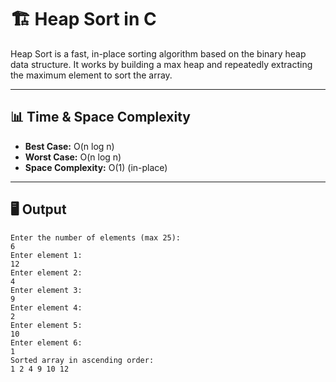 # 🏗️ Heap Sort in C

Heap Sort is a fast, in-place sorting algorithm based on the binary heap data structure. It works by building a max heap and repeatedly extracting the maximum element to sort the array.

---

## 📊 Time & Space Complexity

- **Best Case:** O(n log n)
- **Worst Case:** O(n log n)
- **Space Complexity:** O(1) (in-place)

---

## 🖥️ Output

```text
Enter the number of elements (max 25):
6
Enter element 1:
12
Enter element 2:
4
Enter element 3:
9
Enter element 4:
2
Enter element 5:
10
Enter element 6:
1
Sorted array in ascending order:
1 2 4 9 10 12